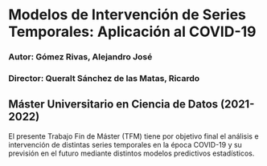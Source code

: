 # Modelos de Intervención de Series Temporales: Aplicación al COVID-19

### Autor: Gómez Rivas, Alejandro José
### Director: Queralt Sánchez de las Matas, Ricardo

## Máster Universitario en Ciencia de Datos (2021-2022)

El presente Trabajo Fin de Máster (TFM) tiene por objetivo final el análisis e intervención de distintas series temporales en la época COVID-19 y su previsión en el futuro mediante distintos modelos predictivos estadísticos.